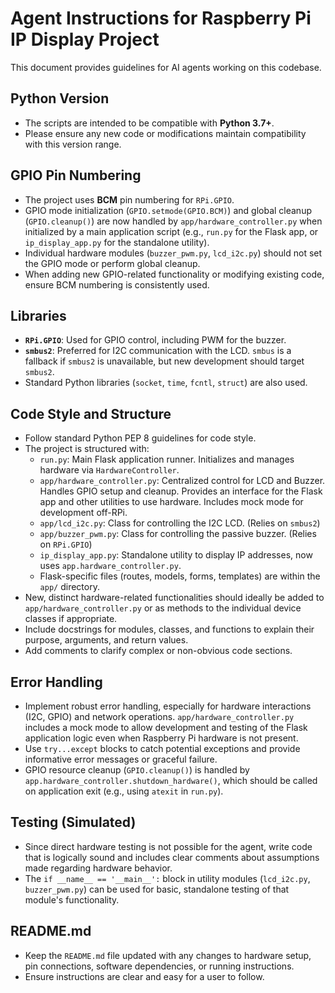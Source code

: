 # Agent Instructions for Raspberry Pi IP Display Project

This document provides guidelines for AI agents working on this codebase.

## Python Version

-   The scripts are intended to be compatible with **Python 3.7+**.
-   Please ensure any new code or modifications maintain compatibility with this version range.

## GPIO Pin Numbering

-   The project uses **BCM** pin numbering for `RPi.GPIO`.
-   GPIO mode initialization (`GPIO.setmode(GPIO.BCM)`) and global cleanup (`GPIO.cleanup()`) are now handled by `app/hardware_controller.py` when initialized by a main application script (e.g., `run.py` for the Flask app, or `ip_display_app.py` for the standalone utility).
-   Individual hardware modules (`buzzer_pwm.py`, `lcd_i2c.py`) should not set the GPIO mode or perform global cleanup.
-   When adding new GPIO-related functionality or modifying existing code, ensure BCM numbering is consistently used.

## Libraries

-   **`RPi.GPIO`**: Used for GPIO control, including PWM for the buzzer.
-   **`smbus2`**: Preferred for I2C communication with the LCD. `smbus` is a fallback if `smbus2` is unavailable, but new development should target `smbus2`.
-   Standard Python libraries (`socket`, `time`, `fcntl`, `struct`) are also used.

## Code Style and Structure

-   Follow standard Python PEP 8 guidelines for code style.
-   The project is structured with:
    -   `run.py`: Main Flask application runner. Initializes and manages hardware via `HardwareController`.
    -   `app/hardware_controller.py`: Centralized control for LCD and Buzzer. Handles GPIO setup and cleanup. Provides an interface for the Flask app and other utilities to use hardware. Includes mock mode for development off-RPi.
    -   `app/lcd_i2c.py`: Class for controlling the I2C LCD. (Relies on `smbus2`)
    -   `app/buzzer_pwm.py`: Class for controlling the passive buzzer. (Relies on `RPi.GPIO`)
    -   `ip_display_app.py`: Standalone utility to display IP addresses, now uses `app.hardware_controller.py`.
    -   Flask-specific files (routes, models, forms, templates) are within the `app/` directory.
-   New, distinct hardware-related functionalities should ideally be added to `app/hardware_controller.py` or as methods to the individual device classes if appropriate.
-   Include docstrings for modules, classes, and functions to explain their purpose, arguments, and return values.
-   Add comments to clarify complex or non-obvious code sections.

## Error Handling

-   Implement robust error handling, especially for hardware interactions (I2C, GPIO) and network operations. `app/hardware_controller.py` includes a mock mode to allow development and testing of the Flask application logic even when Raspberry Pi hardware is not present.
-   Use `try...except` blocks to catch potential exceptions and provide informative error messages or graceful failure.
-   GPIO resource cleanup (`GPIO.cleanup()`) is handled by `app.hardware_controller.shutdown_hardware()`, which should be called on application exit (e.g., using `atexit` in `run.py`).

## Testing (Simulated)

-   Since direct hardware testing is not possible for the agent, write code that is logically sound and includes clear comments about assumptions made regarding hardware behavior.
-   The `if __name__ == '__main__':` block in utility modules (`lcd_i2c.py`, `buzzer_pwm.py`) can be used for basic, standalone testing of that module's functionality.

## README.md

-   Keep the `README.md` file updated with any changes to hardware setup, pin connections, software dependencies, or running instructions.
-   Ensure instructions are clear and easy for a user to follow.
